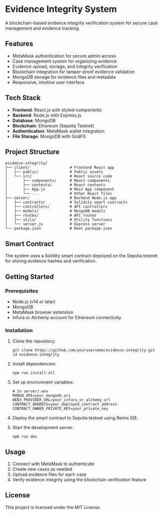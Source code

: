 # Evidence Integrity System

A blockchain-based evidence integrity verification system for secure case management and evidence tracking.

## Features

- MetaMask authentication for secure admin access
- Case management system for organizing evidence
- Evidence upload, storage, and integrity verification
- Blockchain integration for tamper-proof evidence validation
- MongoDB storage for evidence files and metadata
- Responsive, intuitive user interface

## Tech Stack

- **Frontend**: React.js with styled-components
- **Backend**: Node.js with Express.js
- **Database**: MongoDB
- **Blockchain**: Ethereum (Sepolia Testnet)
- **Authentication**: MetaMask wallet integration
- **File Storage**: MongoDB with GridFS

## Project Structure

```
evidence-integrity/
├── client/                  # Frontend React app
│   ├── public/              # Public assets
│   └── src/                 # React source code
│       ├── components/      # React components
│       ├── contexts/        # React contexts
│       ├── App.js           # Main App component
│       └── ...              # Other React files
├── server/                  # Backend Node.js app
│   ├── contracts/           # Solidity smart contracts
│   ├── controllers/         # API controllers
│   ├── models/              # MongoDB models
│   ├── routes/              # API routes
│   ├── utils/               # Utility functions
│   └── server.js            # Express server
└── package.json             # Root package.json
```

## Smart Contract

The system uses a Solidity smart contract deployed on the Sepolia testnet for storing evidence hashes and verification.

## Getting Started

### Prerequisites

- Node.js (v14 or later)
- MongoDB
- MetaMask browser extension
- Infura or Alchemy account for Ethereum connectivity

### Installation

1. Clone the repository:
   ```
   git clone https://github.com/yourusername/evidence-integrity.git
   cd evidence-integrity
   ```

2. Install dependencies:
   ```
   npm run install-all
   ```

3. Set up environment variables:
   ```
   # In server/.env
   MONGO_URI=your_mongodb_uri
   WEB3_PROVIDER_URL=your_infura_or_alchemy_url
   CONTRACT_ADDRESS=your_deployed_contract_address
   CONTRACT_OWNER_PRIVATE_KEY=your_private_key
   ```

4. Deploy the smart contract to Sepolia testnet using Remix IDE.

5. Start the development server:
   ```
   npm run dev
   ```

## Usage

1. Connect with MetaMask to authenticate
2. Create new cases as needed
3. Upload evidence files for each case
4. Verify evidence integrity using the blockchain verification feature

## License

This project is licensed under the MIT License.